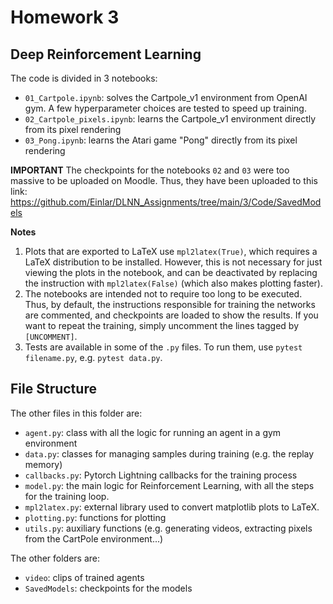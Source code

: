 # Homework 3 
## Deep Reinforcement Learning

The code is divided in 3 notebooks:
- `01_Cartpole.ipynb`: solves the Cartpole_v1 environment from OpenAI gym. A few hyperparameter choices are tested to speed up training.
- `02_Cartpole_pixels.ipynb`: learns the Cartpole_v1 environment directly from its pixel rendering
- `03_Pong.ipynb`: learns the Atari game "Pong" directly from its pixel rendering

**IMPORTANT**
The checkpoints for the notebooks `02` and `03` were too massive to be uploaded on Moodle. Thus, they have been uploaded to this link: https://github.com/Einlar/DLNN_Assignments/tree/main/3/Code/SavedModels

**Notes**
1. Plots that are exported to LaTeX use `mpl2latex(True)`, which requires a LaTeX distribution to be installed. However, this is not necessary for just viewing the plots in the notebook, and can be deactivated by replacing the instruction with `mpl2latex(False)` (which also makes plotting faster).
2. The notebooks are intended not to require too long to be executed. Thus, by default, the instructions responsible for training the networks are commented, and checkpoints are loaded to show the results. If you want to repeat the training, simply uncomment the lines tagged by `[UNCOMMENT]`.
3. Tests are available in some of the `.py` files. To run them, use `pytest filename.py`, e.g. `pytest data.py`.

## File Structure
The other files in this folder are:
- `agent.py`: class with all the logic for running an agent in a gym environment
- `data.py`: classes for managing samples during training (e.g. the replay memory)
- `callbacks.py`: Pytorch Lightning callbacks for the training process
- `model.py`: the main logic for Reinforcement Learning, with all the steps for the training loop.
- `mpl2latex.py`: external library used to convert matplotlib plots to LaTeX. 
- `plotting.py`: functions for plotting
- `utils.py`: auxiliary functions (e.g. generating videos, extracting pixels from the CartPole environment...)

The other folders are:
- `video`: clips of trained agents
- `SavedModels`: checkpoints for the models
